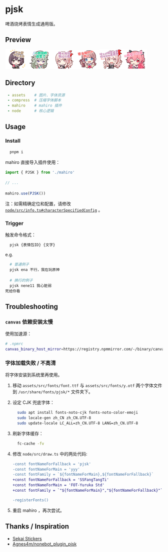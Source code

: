# pjsk

啤酒烧烤表情生成通用版。

## Preview

<img src="./preview/0.jpg" width="15%" /><img src="./preview/1.jpg" width="15%" /><img src="./preview/2.jpg" width="15%" /><img src="./preview/3.jpg" width="15%" /><img src="./preview/4.jpg" width="15%" /><img src="./preview/5.jpg" width="15%" />

## Directory

```yaml
 - assets    # 图片、字体资源
 - compress  # 压缩字体脚本
 - mahiro    # mahiro 插件
 - node      # 核心逻辑
```

## Usage

### Install

```bash
  pnpm i
```

mahiro 直接导入插件使用：

```ts
import { PJSK } from './mahiro'

// ...

mahiro.use(PJSK())
```

注：如需精确定位和配置，请修改 [`node/src/info.ts#characterSpecifiedConfig`](./node/src/info.ts) 。

### Trigger

触发命令格式：

```bash
  pjsk {表情包ID} {文字}
```

e.g.

```bash
  # 普通例子
  pjsk ena 不行，我在玩原神
  
  # 换行的例子
  pjsk nene11 我心脏弱
死给你看
```

## Troubleshooting

### `canvas` 依赖安装太慢

使用加速源：

```bash
# .npmrc
canvas_binary_host_mirror=https://registry.npmmirror.com/-/binary/canvas
```

### 字体加载失败 / 不高清

将字体安装到系统里再使用。

1. 移动 `assets/src/fonts/font.ttf` 与 `assets/src/fonts/y.otf` 两个字体文件到 `/usr/share/fonts/pjsk/*` 文件夹下。

2. 设定 CJK 兜底字体：

    ```bash
      sudo apt install fonts-noto-cjk fonts-noto-color-emoji
      sudo locale-gen zh_CN zh_CN.UTF-8
      sudo update-locale LC_ALL=zh_CN.UTF-8 LANG=zh_CN.UTF-8
    ```

3. 刷新字体缓存：

    ```bash
      fc-cache -fv
    ```

4. 修改 `node/src/draw.ts` 中的两处代码:

    ```diff
    -const fontNameForFallback = 'pjsk'
    -const fontNameForMain = 'yyy'
    -const fontFamily = `${fontNameForMain},${fontNameForFallback}`
    +const fontNameForFallback = 'SSFangTangTi'
    +const fontNameForMain = 'FOT-Yuruka Std'
    +const fontFamily = `"${fontNameForMain}","${fontNameForFallback}"`
    ```

    ```diff
    -registerFonts()
    ```

5. 重启 mahiro ，再次尝试。

## Thanks / Inspiration

 - [Sekai Stickers](https://st.ayaka.one/)
 - [Agnes4m/nonebot_plugin_pjsk](https://github.com/Agnes4m/nonebot_plugin_pjsk)
